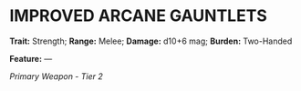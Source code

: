 # IMPROVED ARCANE GAUNTLETS

**Trait:** Strength; **Range:** Melee; **Damage:** d10+6 mag; **Burden:** Two-Handed

**Feature:** —

*Primary Weapon - Tier 2*